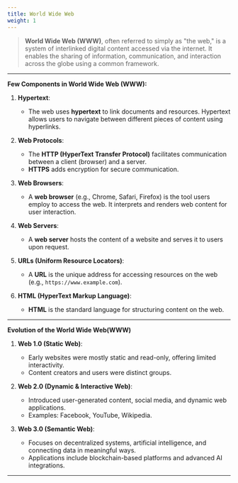 ```yaml
---
title: World Wide Web
weight: 1
---
```



>**World Wide Web (WWW)**, often referred to simply as "the web," is a system of interlinked digital content accessed via the internet. It enables the sharing of information, communication, and interaction across the globe using a common framework. 

---

**Few Components in World Wide Web (WWW):**

1. **Hypertext**: 
   - The web uses **hypertext** to link documents and resources. Hypertext allows users to navigate between different pieces of content using hyperlinks.

2. **Web Protocols**:
   - The **HTTP (HyperText Transfer Protocol)** facilitates communication between a client (browser) and a server.
   - **HTTPS** adds encryption for secure communication.

3. **Web Browsers**:
   - A **web browser** (e.g., Chrome, Safari, Firefox) is the tool users employ to access the web. It interprets and renders web content for user interaction.

4. **Web Servers**:
   - A **web server** hosts the content of a website and serves it to users upon request.

5. **URLs (Uniform Resource Locators)**:
   - A **URL** is the unique address for accessing resources on the web (e.g., `https://www.example.com`).

6. **HTML (HyperText Markup Language)**:
   - **HTML** is the standard language for structuring content on the web.

---
 **Evolution of the World Wide Web(WWW)**
1. **Web 1.0 (Static Web)**:
   - Early websites were mostly static and read-only, offering limited interactivity.
   - Content creators and users were distinct groups.

2. **Web 2.0 (Dynamic & Interactive Web)**:
   - Introduced user-generated content, social media, and dynamic web applications.
   - Examples: Facebook, YouTube, Wikipedia.

3. **Web 3.0 (Semantic Web)**:
   - Focuses on decentralized systems, artificial intelligence, and connecting data in meaningful ways.
   - Applications include blockchain-based platforms and advanced AI integrations.

---
